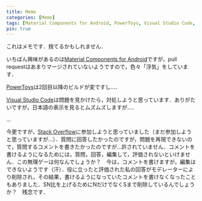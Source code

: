 ```yaml
---
title: Memo
categories: [Memo]
tags: [Material Components for Android, PowerToys, Visual Studio Code, Stack Overflow]
pin: true
---
```

これはメモです．捨てるかもしれません．

いちばん興味があるのは[Material Components for Android](https://github.com/material-components/material-components-android)ですが，pull requestはあまりマージされていないようですので，色々「浮気」をしています．

[PowerToys](https://github.com/microsoft/PowerToys)は2回目以降のビルドが変ですし…．

[Visual Studio Code](https://code.visualstudio.com/)は問題を見かけたら，対処しようと思っています．ありがたいですが，日本語の表示を見るとムズムズしますが…．

…

今更ですが，[Stack Overflow](https://stackoverflow.com/)に参加しようと思っていました（まだ参加しようと思っていますが…）．質問に回答したかったのですが，問題を再現できないので，質問するコメントを書きたかったのですが…許されていません．コメントを書けるようになるためには，質問，回答，編集して，評価されないといけません．この無理ゲーは何なんでしょうか？　今は，コメントを書けますが，編集はできないようです（汗）．役に立ったと評価された私の回答がモデレーターにより削除され，その結果，書けるようになっていたコメントを書けなくなったこともありました．SN比を上げるためにNだけでなくSまで削除しているんでしょうか？　残念です．